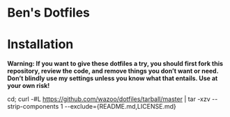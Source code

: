 # Ben's Dotfiles

# Installation

**Warning: If you want to give these dotfiles a try, you should first fork this repository, review the code, and remove things you don’t want or need. Don’t blindly use my settings unless you know what that entails. Use at your own risk!**

cd; curl -#L https://github.com/wazoo/dotfiles/tarball/master | tar -xzv --strip-components 1 --exclude={README.md,LICENSE.md}
